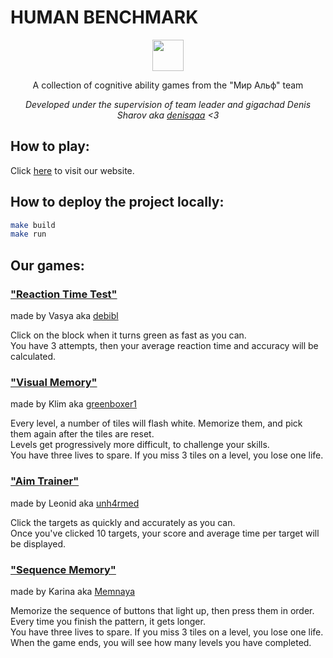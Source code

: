 # HUMAN BENCHMARK

<p align="center">
  <img src="src/img/bolt-favicon.ico" width="50"/>
</p>

<p align="center">A collection of cognitive ability games from the "Мир Альф" team</p>

<p align="center">
  <i>Developed under the supervision of team leader and gigachad Denis Sharov aka 
  <a href="https://github.com/denisqaa">denisqaa</a> 
  <3 </i> 
</p>

## How to play:

Click [here](https://human-benchmark-games.vercel.app) to visit our website.

## How to deploy the project locally:

```bash
make build
make run
```

## Our games:

### ["Reaction Time Test"](https://human-benchmark-games.vercel.app/reaction_time_test.html)

made by Vasya aka [debibl](https://github.com/debibl)

Click on the block when it turns green as fast as you can.  
You have 3 attempts, then your average reaction time and accuracy will be calculated.

### ["Visual Memory"](https://human-benchmark-games.vercel.app/visual_memory.html)

made by Klim aka [greenboxer1](https://github.com/greenboxer1)

Every level, a number of tiles will flash white. Memorize them, and pick them again after the tiles are reset.  
Levels get progressively more difficult, to challenge your skills.  
You have three lives to spare. If you miss 3 tiles on a level, you lose one life.

### ["Aim Trainer"](https://human-benchmark-games.vercel.app/aim.html)

made by Leonid aka [unh4rmed](https://github.com/unh4rmed)

Click the targets as quickly and accurately as you can.  
Once you've clicked 10 targets, your score and average time per target will be displayed.

### ["Sequence Memory"](https://human-benchmark-games.vercel.app/sequence_memory_test.html)

made by Karina aka [Memnaya](https://github.com/Memnaya)

Memorize the sequence of buttons that light up, then press them in order. Every time you finish the pattern, it gets longer.  
You have three lives to spare. If you miss 3 tiles on a level, you lose one life.  
When the game ends, you will see how many levels you have completed.
